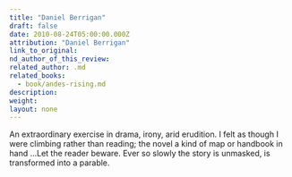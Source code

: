 ```yaml
---
title: "Daniel Berrigan"
draft: false
date: 2010-08-24T05:00:00.000Z
attribution: "Daniel Berrigan"
link_to_original:
nd_author_of_this_review:
related_author: .md
related_books:
  - book/andes-rising.md
description:
weight:
layout: none
---
```

An extraordinary exercise in drama, irony, arid erudition. I felt as though I were climbing rather than reading; the novel a kind of map or handbook in hand ...Let the reader beware. Ever so slowly the story is unmasked, is transformed into a parable.


